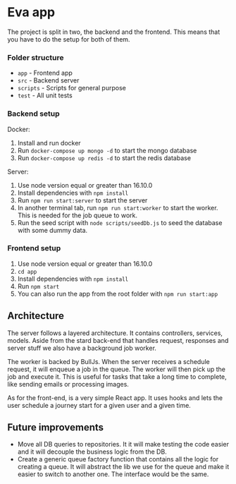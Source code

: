 # Eva app

The project is split in two, the backend and the frontend. This means that you have to do the setup for both of them.

### Folder structure

- `app` - Frontend app
- `src` - Backend server
- `scripts` - Scripts for general purpose
- `test` - All unit tests

### Backend setup

Docker:
1. Install and run docker 
2. Run `docker-compose up mongo -d` to start the mongo database
3. Run `docker-compose up redis -d` to start the redis database

Server:
1. Use node version equal or greater than 16.10.0
2. Install dependencies with `npm install`
3. Run `npm run start:server` to start the server
4. In another terminal tab, run `npm run start:worker` to start the worker. This is needed for the job queue to work.
5. Run the seed script with `node scripts/seedDb.js` to seed the database with some dummy data.

### Frontend setup

1. Use node version equal or greater than 16.10.0
2. `cd app`
3. Install dependencies with `npm install`
4. Run `npm start`
5. You can also run the app from the root folder with `npm run start:app`

## Architecture

The server follows a layered architecture. It contains controllers, services, models. Aside from the stard back-end that handles request, responses and server stuff we also have a background job worker.

The worker is backed by BullJs. When the server receives a schedule request, it will enqueue a job in the queue. The worker will then pick up the job and execute it. This is useful for tasks that take a long time to complete, like sending emails or processing images.

As for the front-end, is a very simple React app. It uses hooks and lets the user schedule a journey start for a given user and a given time.

## Future improvements

- Move all DB queries to repositories. It it will make testing the code easier and it will decouple the business logic from the DB.
- Create a generic queue factory function that contains all the logic for creating a queue. It will abstract the lib we use for the queue and make it easier to switch to another one. The interface would be the same.